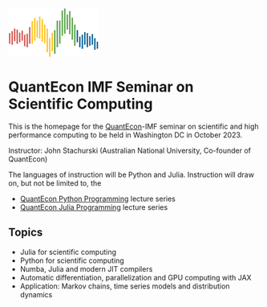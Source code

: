 
![](qe-logo-large.png)

# QuantEcon IMF Seminar on Scientific Computing

This is the homepage for the [QuantEcon](https://quantecon.org/)-IMF seminar on scientific
and high performance computing to be held in Washington DC in October 2023. 

Instructor: John Stachurski (Australian National University, Co-founder of QuantEcon)

The languages of instruction will be Python and Julia.  Instruction will draw on,
but not be limited to, the 

* [QuantEcon Python Programming](https://python-programming.quantecon.org/intro.html) lecture series
* [QuantEcon Julia Programming](https://julia.quantecon.org/intro.html) lecture series


## Topics

* Julia for scientific computing
* Python for scientific computing
* Numba, Julia and modern JIT compilers
* Automatic differentiation, parallelization and GPU computing with JAX
* Application: Markov chains, time series models and distribution dynamics




